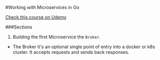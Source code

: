 #Working with Microservices in Go

[Check this course on Udemy](https://sence.udemy.com/course/working-with-microservices-in-go)

###Sections

1. Building the first Microservice the `Broker`.
* The Broker it's an optional single point of entry into a docker or k8s cluster. It accepts requests and sends back responses.
